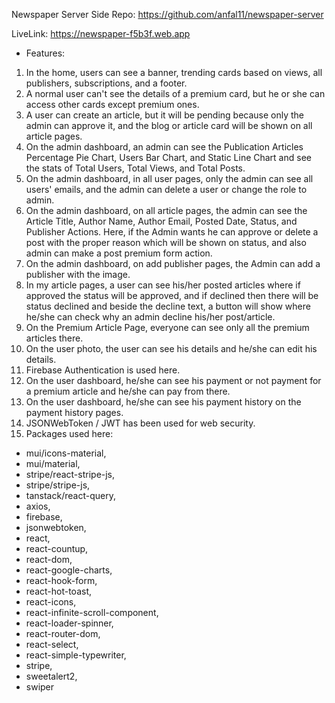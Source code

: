 Newspaper Server Side Repo: https://github.com/anfal11/newspaper-server

LiveLink: https://newspaper-f5b3f.web.app

* Features:
1. In the home, users can see a banner, trending cards based on views, all publishers, subscriptions, and a footer.
2. A normal user can't see the details of a premium card, but he or she can access other cards except premium ones.
3. A user can create an article, but it will be pending because only the admin can approve it, and the blog or article card will be shown on all article pages.
4. On the admin dashboard, an admin can see the Publication Articles Percentage Pie Chart, Users Bar Chart, and Static Line Chart and see the stats of Total Users, Total Views, and Total Posts.
5. On the admin dashboard, in all user pages, only the admin can see all users' emails, and the admin can delete a user or change the role to admin.
6. On the admin dashboard, on all article pages, the admin can see the Article Title,	Author Name,	Author Email,	Posted Date,	Status,	and Publisher	Actions. Here, if the Admin wants he can approve or delete a post with the proper reason which will be shown on status, and also admin can make a post premium form action.
7. On the admin dashboard, on add publisher pages, the Admin can add a publisher with the image.
8. In my article pages, a user can see his/her posted articles where if approved the status will be approved, and if declined then there will be status declined and beside the decline text, a button will show where he/she can check why an admin decline his/her post/article.
9. On the Premium Article Page, everyone can see only all the premium articles there.
10. On the user photo, the user can see his details and he/she can edit his details.
11. Firebase Authentication is used here.
12. On the user dashboard, he/she can see his payment or not payment for a premium article and he/she can pay from there.
13. On the user dashboard, he/she can see his payment history on the payment history pages.
14. JSONWebToken / JWT has been used for web security.
15. Packages used here:
* mui/icons-material,
* mui/material,
* stripe/react-stripe-js,
* stripe/stripe-js,
* tanstack/react-query,
* axios,
* firebase,
* jsonwebtoken,
* react,
* react-countup,
* react-dom,
* react-google-charts,
* react-hook-form,
* react-hot-toast,
* react-icons,
* react-infinite-scroll-component,
* react-loader-spinner,
* react-router-dom,
* react-select,
* react-simple-typewriter,
* stripe,
* sweetalert2,
* swiper
